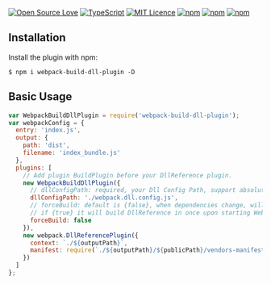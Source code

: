 [![Open Source Love](https://badges.frapsoft.com/os/v2/open-source.svg?v=103)](https://github.com/ellerbrock/open-source-badges/)
[![TypeScript](https://badges.frapsoft.com/typescript/code/typescript.svg?v=101)](https://github.com/ellerbrock/typescript-badges/)
[![MIT Licence](https://badges.frapsoft.com/os/mit/mit.svg?v=103)](https://opensource.org/licenses/mit-license.php) 
[![npm](https://img.shields.io/badge/webpack--build--dllplugin-1.2.0-green.svg?style=flat)](https://www.npmjs.com/package/webpack-build-dll-plugin)
[![npm](https://img.shields.io/badge/dowloads-300%2B-blue.svg)](https://www.npmjs.com/package/webpack-build-dll-plugin)
[![npm](https://img.shields.io/badge/denpendencies-up--to--date-brightgreen.svg)](https://www.npmjs.com/package/webpack-build-dll-plugin)

Installation
------------
Install the plugin with npm:
```shell
$ npm i webpack-build-dll-plugin -D
```
Basic Usage
-----------

```javascript
var WebpackBuildDllPlugin = require('webpack-build-dll-plugin');
var webpackConfig = {
  entry: 'index.js',
  output: {
    path: 'dist',
    filename: 'index_bundle.js'
  },
  plugins: [
    // Add plugin BuildPlugin before your DllReference plugin.
    new WebpackBuildDllPlugin({
      // dllConfigPath: required, your Dll Config Path, support absolute path.
      dllConfigPath: './webpack.dll.config.js',
      // forceBuild: default is {false}, when dependencies change, will rebuild DllReference files
      // if {true} it will build DllReference in once upon starting Webpack.
      forceBuild: false
    }),
    new webpack.DllReferencePlugin({
      context: `./${outputPath}`,
      manifest: require(`./${outputPath}/${publicPath}/vendors-manifest${__DEV__ ? '.dev' : '.prod'}.json`)
    })
  ]
};
```
